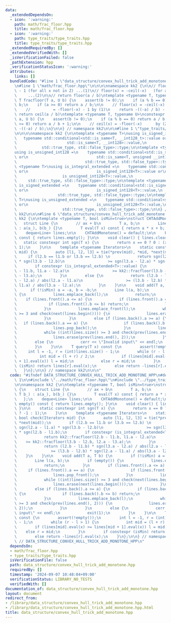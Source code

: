 ```yaml
---
data:
  _extendedDependsOn:
  - icon: ':warning:'
    path: math/frac_floor.hpp
    title: math/frac_floor.hpp
  - icon: ':warning:'
    path: type_traits/type_traits.hpp
    title: type_traits/type_traits.hpp
  _extendedRequiredBy: []
  _extendedVerifiedWith: []
  _isVerificationFailed: false
  _pathExtension: hpp
  _verificationStatusIcon: ':warning:'
  attributes:
    links: []
  bundledCode: "#line 1 \"data_structure/convex_hull_trick_add_monotone.hpp\"\n\n\n\
    \n#line 1 \"math/frac_floor.hpp\"\n\n\n\nnamespace kk2 {\n\n// floor(x) = ceil(x)\
    \ - 1 (for all x not in Z) ...(1)\n// floor(x) = -ceil(-x)   (for all x)     \
    \     ...(2)\n\n// return floor(a / b)\ntemplate <typename T, typename U>\nconstexpr\
    \ T fracfloor(T a, U b) {\n    assert(b != 0);\n    if (a % b == 0) return a /\
    \ b;\n    if (a >= 0) return a / b;\n\n    // floor(x) = -ceil(-x)      by (2)\n\
    \    //          = -floor(-x) - 1 by (1)\n    return -((-a) / b) - 1;\n}\n\n//\
    \ return ceil(a / b)\ntemplate <typename T, typename U>\nconstexpr T fracceil(T\
    \ a, U b) {\n    assert(b != 0);\n    if (a % b == 0) return a / b;\n    if (a\
    \ >= 0) return a / b + 1;\n\n    // ceil(x) = -floor(-x)      by (2)\n    return\
    \ -((-a) / b);\n}\n\n} // namespace kk2\n\n\n#line 1 \"type_traits/type_traits.hpp\"\
    \n\n\n\nnamespace kk2 {\n\ntemplate <typename T>\nusing is_signed_int128 =\n \
    \   typename std::conditional<std::is_same<T, __int128_t>::value or\n        \
    \                      std::is_same<T, __int128>::value,\n                   \
    \           std::true_type, std::false_type>::type;\n\ntemplate <typename T>\n\
    using is_unsigned_int128 =\n    typename std::conditional<std::is_same<T, __uint128_t>::value\
    \ or\n                              std::is_same<T, unsigned __int128>::value,\n\
    \                              std::true_type, std::false_type>::type;\n\ntemplate\
    \ <typename T>\nusing is_integral_extended =\n    typename std::conditional<std::is_integral<T>::value\
    \ or\n                              is_signed_int128<T>::value or\n          \
    \                    is_unsigned_int128<T>::value,\n                         \
    \     std::true_type, std::false_type>::type;\n\ntemplate <typename T>\nusing\
    \ is_signed_extended =\n    typename std::conditional<std::is_signed<T>::value\
    \ or\n                              is_signed_int128<T>::value,\n            \
    \                  std::true_type, std::false_type>::type;\n\ntemplate <typename\
    \ T>\nusing is_unsigned_extended =\n    typename std::conditional<std::is_unsigned<T>::value\
    \ or\n                              is_unsigned_int128<T>::value,\n          \
    \                    std::true_type, std::false_type>::type;\n\n} // namespace\
    \ kk2\n\n\n#line 6 \"data_structure/convex_hull_trick_add_monotone.hpp\"\n\nnamespace\
    \ kk2 {\n\ntemplate <typename T, bool isMin=true>\nstruct CHTAddMonotone {\n \
    \   struct Line {\n        // ax + b\n        T a, b;\n        Line(T a_, T b_)\
    \ : a(a_), b(b_) {}\n        T eval(T x) const { return a * x + b; }\n    };\n\
    \    deque<Line> lines;\n\n    CHTAddMonotone() = default;\n\n    bool empty()\
    \ const { return lines.empty(); }\n\n    void clear() { lines.clear(); }\n\n \
    \   static constexpr int sgn(T x) {\n        return x == 0 ? 0 : (x < 0 ? -1 :\
    \ 1);\n    }\n\n    template <typename Iterators>\n    static constexpr bool check(Iterators\
    \ mid) {\n        auto [l1, l2, l3] = tie(*prev(mid), *mid, *next(mid));\n   \
    \     if (l2.b == l1.b or l3.b == l2.b) \n            return sgn(l2.a - l1.a)\
    \ * sgn(l3.b - l2.b)\n                   >= sgn(l3.a - l2.a) * sgn(l2.b - l1.b);\n\
    \        if constexpr (is_integral_extended<T>::value) {\n            return kk2::fracfloor(l2.b\
    \ - l1.b, l1.a - l2.a)\n                   >= kk2::fracfloor(l3.b - l2.b, l2.a\
    \ - l3.a);\n        }\n        else {\n            return (l2.b - l1.b) * sgn(l3.a\
    \ - l2.a) / abs(l2.a - l1.a)\n                   >= (l3.b - l2.b) * sgn(l2.a -\
    \ l1.a) / abs(l3.a - l2.a);\n        }\n    }\n\n    void add(T a, T b) {\n  \
    \      if (!isMin) a = -a, b = -b;\n        Line l(a, b);\n        if (empty())\
    \ {\n            lines.emplace_back(l);\n            return;\n        }\n    \
    \    if (lines.front().a <= a) {\n            if (lines.front().a == a) {\n  \
    \              if (lines.front().b <= b) return;\n                lines.pop_front();\n\
    \            }\n            lines.emplace_front(l);\n            while ((int)lines.size()\
    \ >= 3 and check(next(lines.begin()))) {\n                lines.erase(next(lines.begin()));\n\
    \            }\n        }\n        else if (lines.back().a >= a) {\n         \
    \   if (lines.back().a == a) {\n                if (lines.back().b <= b) return;\n\
    \                lines.pop_back();\n            }\n            lines.emplace_back(l);\n\
    \            while ((int)lines.size() >= 3 and check(prev(lines.end(), 2))) {\n\
    \                lines.erase(prev(lines.end(), 2));\n            }\n        }\n\
    \        else {\n            cerr << \"Invalid input\" << endl;\n            exit(1);\n\
    \        }\n    }\n\n    T query(T x) const {\n        assert(!empty());\n   \
    \     int l = -1, r = (int)lines.size() - 1;\n        while (r - l > 1) {\n  \
    \          int mid = (l + r) / 2;\n            if (lines[mid].eval(x) >= lines[mid\
    \ + 1].eval(x)) l = mid;\n            else r = mid;\n        }\n        if constexpr\
    \ (isMin) return lines[r].eval(x);\n        else return -lines[r].eval(x);\n \
    \   }\n};\n\n} // namespace kk2\n\n\n"
  code: "#ifndef DATA_STRUCTURE_CONVEX_HULL_TRICK_ADD_MONOTONE_HPP\n#define DATA_STRUCTURE_CONVEX_HULL_TRICK_ADD_MONOTONE_HPP\
    \ 1\n\n#include \"../math/frac_floor.hpp\"\n#include \"../type_traits/type_traits.hpp\"\
    \n\nnamespace kk2 {\n\ntemplate <typename T, bool isMin=true>\nstruct CHTAddMonotone\
    \ {\n    struct Line {\n        // ax + b\n        T a, b;\n        Line(T a_,\
    \ T b_) : a(a_), b(b_) {}\n        T eval(T x) const { return a * x + b; }\n \
    \   };\n    deque<Line> lines;\n\n    CHTAddMonotone() = default;\n\n    bool\
    \ empty() const { return lines.empty(); }\n\n    void clear() { lines.clear();\
    \ }\n\n    static constexpr int sgn(T x) {\n        return x == 0 ? 0 : (x < 0\
    \ ? -1 : 1);\n    }\n\n    template <typename Iterators>\n    static constexpr\
    \ bool check(Iterators mid) {\n        auto [l1, l2, l3] = tie(*prev(mid), *mid,\
    \ *next(mid));\n        if (l2.b == l1.b or l3.b == l2.b) \n            return\
    \ sgn(l2.a - l1.a) * sgn(l3.b - l2.b)\n                   >= sgn(l3.a - l2.a)\
    \ * sgn(l2.b - l1.b);\n        if constexpr (is_integral_extended<T>::value) {\n\
    \            return kk2::fracfloor(l2.b - l1.b, l1.a - l2.a)\n               \
    \    >= kk2::fracfloor(l3.b - l2.b, l2.a - l3.a);\n        }\n        else {\n\
    \            return (l2.b - l1.b) * sgn(l3.a - l2.a) / abs(l2.a - l1.a)\n    \
    \               >= (l3.b - l2.b) * sgn(l2.a - l1.a) / abs(l3.a - l2.a);\n    \
    \    }\n    }\n\n    void add(T a, T b) {\n        if (!isMin) a = -a, b = -b;\n\
    \        Line l(a, b);\n        if (empty()) {\n            lines.emplace_back(l);\n\
    \            return;\n        }\n        if (lines.front().a <= a) {\n       \
    \     if (lines.front().a == a) {\n                if (lines.front().b <= b) return;\n\
    \                lines.pop_front();\n            }\n            lines.emplace_front(l);\n\
    \            while ((int)lines.size() >= 3 and check(next(lines.begin()))) {\n\
    \                lines.erase(next(lines.begin()));\n            }\n        }\n\
    \        else if (lines.back().a >= a) {\n            if (lines.back().a == a)\
    \ {\n                if (lines.back().b <= b) return;\n                lines.pop_back();\n\
    \            }\n            lines.emplace_back(l);\n            while ((int)lines.size()\
    \ >= 3 and check(prev(lines.end(), 2))) {\n                lines.erase(prev(lines.end(),\
    \ 2));\n            }\n        }\n        else {\n            cerr << \"Invalid\
    \ input\" << endl;\n            exit(1);\n        }\n    }\n\n    T query(T x)\
    \ const {\n        assert(!empty());\n        int l = -1, r = (int)lines.size()\
    \ - 1;\n        while (r - l > 1) {\n            int mid = (l + r) / 2;\n    \
    \        if (lines[mid].eval(x) >= lines[mid + 1].eval(x)) l = mid;\n        \
    \    else r = mid;\n        }\n        if constexpr (isMin) return lines[r].eval(x);\n\
    \        else return -lines[r].eval(x);\n    }\n};\n\n} // namespace kk2\n\n#endif\
    \ // DATA_STRUCTURE_CONVEX_HULL_TRICK_ADD_MONOTONE_HPP\n"
  dependsOn:
  - math/frac_floor.hpp
  - type_traits/type_traits.hpp
  isVerificationFile: false
  path: data_structure/convex_hull_trick_add_monotone.hpp
  requiredBy: []
  timestamp: '2024-09-07 10:48:04+09:00'
  verificationStatus: LIBRARY_NO_TESTS
  verifiedWith: []
documentation_of: data_structure/convex_hull_trick_add_monotone.hpp
layout: document
redirect_from:
- /library/data_structure/convex_hull_trick_add_monotone.hpp
- /library/data_structure/convex_hull_trick_add_monotone.hpp.html
title: data_structure/convex_hull_trick_add_monotone.hpp
---
```

